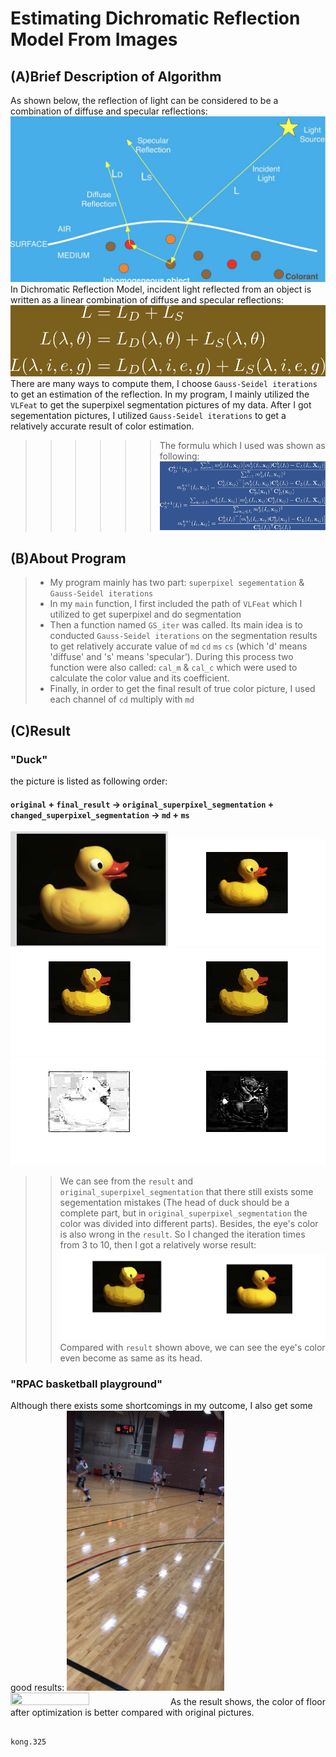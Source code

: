 # Estimating Dichromatic Reflection Model From Images 
## (A)Brief Description of Algorithm
As shown below, the reflection of light can be considered to be a combination of diffuse and specular reflections:
![](https://github.com/kong931780511/photogrammtry_midterm/blob/master/pic.jpg)
In Dichromatic Reflection Model, incident light reflected from an object is written as a linear combination of diffuse and specular reflections:
![](https://github.com/kong931780511/photogrammtry_midterm/blob/master/model_form.png)
There are many ways to compute them, I choose `Gauss-Seidel iterations` to get an estimation of the reflection.
In my program, I mainly utilized the `VLFeat` to get the superpixel segmentation pictures of my data. After I got segementation pictures, I utilized `Gauss-Seidel iterations` to get a relatively accurate result of color estimation.
>>>>>>The formulu which I used was shown as following:
![](https://github.com/kong931780511/photogrammtry_midterm/blob/master/form.jpg)
## (B)About Program
>* My program mainly has two part: `superpixel segementation` & `Gauss-Seidel iterations`
>* In my `main` function, I first included the path of `VLFeat` which I utilized to get superpixel and do segmentation
>* Then a function named `GS_iter` was called. Its main idea is to conducted `Gauss-Seidel iterations` on the segmentation results to get relatively accurate value of `md` `cd` `ms` `cs` (which 'd' means 'diffuse' and 's' means 'specular'). During this process two function were also called: `cal_m` & `cal_c` which were used to calculate the color value and its coefficient.
>* Finally, in order to get the final result of true color picture, I used each channel of `cd` multiply with `md`
## (C)Result
### "Duck" 
the picture is listed as following order: 
#### `original` + `final_result` -> `original_superpixel_segmentation` + `changed_superpixel_segmentation` -> `md` + `ms`
<img src="https://github.com/kong931780511/photogrammtry_midterm/blob/master/data/duck/6.png" width="50%" height="50%"><img src="https://github.com/kong931780511/photogrammtry_midterm/blob/master/data/duck/6_result.png" width="50%" height="50%">
<img src="https://github.com/kong931780511/photogrammtry_midterm/blob/master/data/duck/6_ori_sup.png" width="50%" height="50%"><img src="https://github.com/kong931780511/photogrammtry_midterm/blob/master/data/duck/6_change_sup.png" width="50%" height="50%">
<img src="https://github.com/kong931780511/photogrammtry_midterm/blob/master/data/duck/6_md.png" width="50%" height="50%"><img src="https://github.com/kong931780511/photogrammtry_midterm/blob/master/data/duck/6_ms.png" width="50%" height="50%">
>>We can see from the `result` and `original_superpixel_segmentation` that there still exists some segementation mistakes (The head of duck should be a complete part, but in `original_superpixel_segmentation` the color was divided into different parts). Besides, the eye's color is also wrong in the `result`.
So I changed the iteration times from 3 to 10, then I got a relatively worse result:
<img src="https://github.com/kong931780511/photogrammtry_midterm/blob/master/data/duck/test_duck_c.jpg" width="50%" height="50%"><img src="https://github.com/kong931780511/photogrammtry_midterm/blob/master/data/duck/test_duck.jpg" width="50%" height="50%">
Compared with `result` shown above, we can see the eye's color even become as same as its head.
### "RPAC basketball playground"
Although there exists some shortcomings in my outcome, I also get some good results:
<img src="https://github.com/kong931780511/photogrammtry_midterm/blob/master/data/basketball_floor/test5.jpg" width="50%" height="50%"><img src="https://github.com/kong931780511/photogrammtry_midterm/blob/master/data/basketball_floor/5_result.png" width="50%" height="50%">
As the result shows, the color of floor after optimization is better compared with original pictures.

                                  
                                                                                                    kong.325

